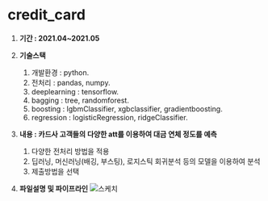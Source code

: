 # credit_card

1. **기간 : 2021.04~2021.05** 

2. **기술스택**
    1. 개발환경 : python. 
    2. 전처리 : pandas, numpy. 
    3. deeplearning : tensorflow. 
    4. bagging : tree, randomforest. 
    5. boosting : lgbmClassifier, xgbclassifier, gradientboosting. 
    6. regression : logisticRegression, ridgeClassifier. 
    
3. **내용 : 카드사 고객들의 다양한 att를 이용하여 대금 연체 정도를 예측**
    1. 다양한 전처리 방법을 적용
    2. 딥러닝, 머신러닝(배깅, 부스팅), 로지스틱 회귀분석 등의 모델을 이용하여 분석
    3. 제출방법을 선택

4. **파일설명 및 파이프라인**
    ![스케치](https://user-images.githubusercontent.com/50386280/120295487-20a57f80-c302-11eb-9f07-5d6fdf0b24b4.png)

        
    
        
